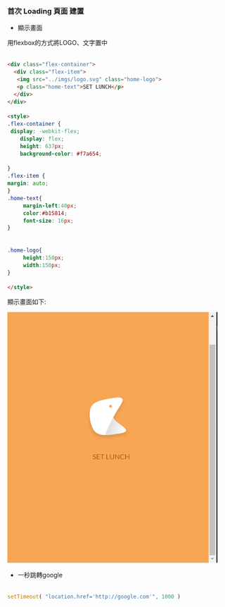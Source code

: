 ### 首次 Loading 頁面 建置

- 顯示畫面

用flexbox的方式將LOGO、文字置中
```html

<div class="flex-container">
  <div class="flex-item">
   <img src="../imgs/logo.svg" class="home-logo">
   <p class="home-text">SET LUNCH</p>
  </div>
</div>

<style>
.flex-container {
 display: -webkit-flex;
    display: flex;
    height: 637px;
    background-color: #f7a654;
          
}
.flex-item {
margin: auto;
}
.home-text{
     margin-left:40px; 
     color:#b15814;
     font-size: 16px;
}


.home-logo{
     height:150px;
     width:150px;
}

</style>

```

顯示畫面如下:

  ![image](../imgs/homepage.png)

- 一秒跳轉google

``` javaScript

setTimeout( "location.href='http://google.com'", 1000 )

```